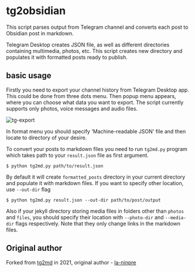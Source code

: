 # tg2obsidian

This script parses output from Telegram channel and converts each post to 
Obsidian post in markdown.

Telegram Desktop creates JSON file, as well as different directories containing
multimedia, photos, etc. This script creates new directory and populates it with
formatted posts ready to publish.

## basic usage

Firstly you need to export your channel history from Telegram Desktop app.
This could be done from three dots menu. Then popup menu appears, where
you can choose what data you want to export. The script currently supports
only photos, voice messages and audio files.

![tg-export](docs/tg-export.png)

In format menu you should specify 'Machine-readable JSON' file and then
locate to directory of your desire.

To convert your posts to markdown files you need to run `tg2md.py` program
which takes path to your `result.json` file as first argument.

```console
$ python tg2md.py path/to/result.json
```

By default it will create `formatted_posts` directory in your current directory
and populate it with markdown files. If you want to specify other location,
use `--out-dir` flag

```console
$ python tg2md.py result.json --out-dir path/to/post/output
```

Also if your jekyll directory storing media files in folders other than `photos`
and `files`, you should specify their location with `--photo-dir` and
`--media-dir` flags respectively. Note that they only change links in the
markdown files.

## Original author

Forked from [tg2md](https://github.com/la-ninpre/tg2md) in 2021, original author - [la-ninpre](https://github.com/la-ninpre)
